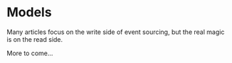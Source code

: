 # Models

Many articles focus on the write side of event sourcing, but the real magic is on the read side.

More to come...